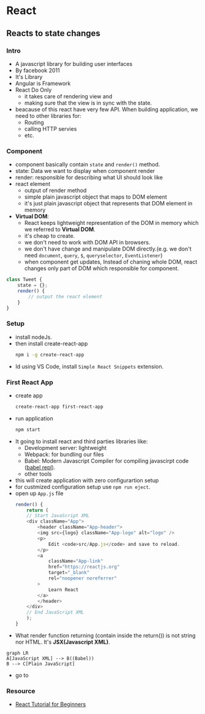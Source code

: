 # React

## Reacts to state changes

### Intro

-   A javascript library for building user interfaces
-   By facebook 2011
-   It's Library
-   Angular is Framework
-   React Do Only
    -   it takes care of rendering view and
    -   making sure that the view is in sync with the state.
-   beacause of this react have very few API. When building application, we need to other libraries for:
    -   Routing
    -   calling HTTP servies
    -   etc.

### Component

-   component basically contain `state` and `render()` method.
-   state: Data we want to display when component render
-   render: responsible for describing what UI should look like
-   react element
    -   output of render method
    -   simple plain javascript object that maps to DOM element
    -   it's just plain javascript object that represents that DOM element in memory
-   **Virtual DOM**:
    -   React keeps lightweight representation of the DOM in memory which we referred to **Virtual DOM**.
    -   it's cheap to create.
    -   we don't need to work with DOM API in browsers.
    -   we don't have change and manipulate DOM directly.(e.g. we don't need `document`, `query`, `$`, `queryselector`, `EventListener`)
    -   when component get updates, Instead of chaning whole DOM, react changes only part of DOM which responsible for component.

```js
class Tweet {
	state = {};
	render() {
		// output the react element
	}
}
```

### Setup

-   install nodeJs.
-   then install create-react-app
    ```sh
    npm i -g create-react-app
    ```
-   Id using VS Code, install `Simple React Snippets` extension.

### First React App

-   create app
    ```sh
    create-react-app first-react-app
    ```
-   run application
    ```sh
    npm start
    ```
-   It going to install react and third parties libraries like:
    -   Development server: lightweight
    -   Webpack: for bundling our files
    -   Babel: Modern Javascript Compiler for compiling javascirpt code ([babel repl](https://babeljs.io/repl)).
    -   other tools
-   this will create application with zero configurartion setup
-   for custmized configuration setup use `npm run eject`.
-   open up `App.js` file
    ```js
    render() {
        return (
        // Start JavaScript XML
        <div className="App">
            <header className="App-header">
            <img src={logo} className="App-logo" alt="logo" />
            <p>
                Edit <code>src/App.js</code> and save to reload.
            </p>
            <a
                className="App-link"
                href="https://reactjs.org"
                target="_blank"
                rel="noopener noreferrer"
            >
                Learn React
            </a>
            </header>
        </div>
        // End JavaScript XML
        );
    }
    ```
-   What render function returning (contain inside the return()) is not string nor HTML. It's **JSX(Javascript XML)**.

```mermaid
graph LR
A[JavaScript XML] --> B((Babel))
B --> C[Plain JavaScript]
```

-   go to

### Resource

-   [React Tutorial for Beginners](https://www.youtube.com/watch?v=Ke90Tje7VS0)

